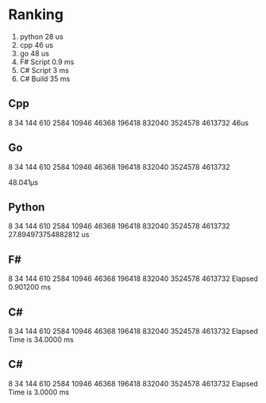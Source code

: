 # Ranking

1. python        28 us 
2. cpp           46 us
2. go            48 us
4. F# Script    0.9 ms
4. C# Script      3 ms
6. C# Build      35 ms

## Cpp
8 34 144 610 2584 10946 46368 196418 832040 3524578 
4613732
46us
 
## Go
8 34 144 610 2584 10946 46368 196418 832040 3524578 
4613732

48.041µs
 
## Python
8 34 144 610 2584 10946 46368 196418 832040 3524578 
4613732
27.894973754882812 us
 
## F#
8 34 144 610 2584 10946 46368 196418 832040 3524578 4613732
Elapsed 0.901200 ms
 
## C#
8 34 144 610 2584 10946 46368 196418 832040 3524578 
4613732 
Elapsed Time is 34.0000 ms
 
## C#
8 34 144 610 2584 10946 46368 196418 832040 3524578 
4613732 
Elapsed Time is 3.0000 ms